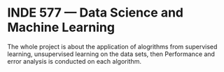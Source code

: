 # INDE 577 — Data Science and Machine Learning 
The whole project is about the application of alogrithms from supervised learning, unsupervised learning on the data sets, then Performance and error analysis is conducted on each algorithm.
